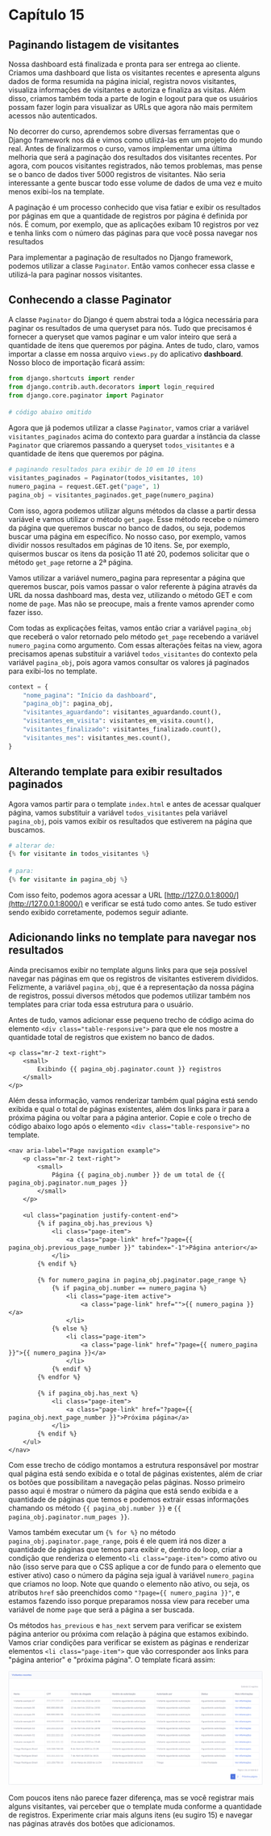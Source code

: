 # Capítulo 15

## Paginando listagem de visitantes

Nossa dashboard está finalizada e pronta para ser entrega ao cliente. Criamos uma dashboard que lista os visitantes recentes e apresenta alguns dados de forma resumida na página inicial, registra novos visitantes, visualiza informações de visitantes e autoriza e finaliza as visitas. Além disso, criamos também toda a parte de login e logout para que os usuários possam fazer login para visualizar as URLs que agora não mais permitem acessos não autenticados.

No decorrer do curso, aprendemos sobre diversas ferramentas que o Django framework nos dá e vimos como utilizá-las em um projeto do mundo real. Antes de finalizarmos o curso, vamos implementar uma última melhoria que será a paginação dos resultados dos visitantes recentes. Por agora, com poucos visitantes registrados, não temos problemas, mas pense se o banco de dados tiver 5000 registros de visitantes. Não seria interessante a gente buscar todo esse volume de dados de uma vez e muito menos exibi-los na template.

A paginação é um processo conhecido que visa fatiar e exibir os resultados por páginas em que a quantidade de registros por página é definida por nós. É comum, por exemplo, que as aplicações exibam 10 registros por vez e tenha links com o número das páginas para que você possa navegar nos resultados

Para implementar a paginação de resultados no Django framework, podemos utilizar a classe `Paginator`. Então vamos conhecer essa classe e utilizá-la para paginar nossos visitantes.

## Conhecendo a classe Paginator

A classe `Paginator` do Django é quem abstrai toda a lógica necessária para paginar os resultados de uma queryset para nós. Tudo que precisamos é fornecer a queryset que vamos paginar e um valor inteiro que será a quantidade de itens que queremos por página. Antes de tudo, claro, vamos importar a classe em nossa arquivo `views.py` do aplicativo **dashboard**. Nosso bloco de importação ficará assim:

```python
from django.shortcuts import render
from django.contrib.auth.decorators import login_required
from django.core.paginator import Paginator

# código abaixo omitido
```

Agora que já podemos utilizar a classe `Paginator`, vamos criar a variável `visitantes_paginados` acima do contexto para guardar a instância da classe `Paginator` que criaremos passando a queryset `todos_visitantes` e a quantidade de itens que queremos por página. 

```python
# paginando resultados para exibir de 10 em 10 itens
visitantes_paginados = Paginator(todos_visitantes, 10)
numero_pagina = request.GET.get("page", 1)
pagina_obj = visitantes_paginados.get_page(numero_pagina)
```

Com isso, agora podemos utilizar alguns métodos da classe a partir dessa variável e vamos utilizar o método `get_page`. Esse método recebe o número da página que queremos buscar no banco de dados, ou seja, podemos buscar uma página em específico. No nosso caso, por exemplo, vamos dividir nossos resultados em páginas de 10 itens. Se, por exemplo, quisermos buscar os itens da posição 11 até 20, podemos solicitar que o método `get_page` retorne a 2ª página.

Vamos utilizar a variável numero\_pagina para representar a página que queremos buscar, pois vamos passar o valor referente à página através da URL da nossa dashboard mas, desta vez, utilizando o método GET e com nome de `page`. Mas não se preocupe, mais a frente vamos aprender como fazer isso.

Com todas as explicações feitas, vamos então criar a variável `pagina_obj` que receberá o valor retornado pelo método `get_page` recebendo a variável `numero_pagina` como argumento. Com essas alterações feitas na view, agora precisamos apenas substituir a variável `todos_visitantes` do contexto pela variável `pagina_obj`, pois agora vamos consultar os valores já paginados para exibi-los no template.

```python
context = {
    "nome_pagina": "Início da dashboard",
    "pagina_obj": pagina_obj,
    "visitantes_aguardando": visitantes_aguardando.count(),
    "visitantes_em_visita": visitantes_em_visita.count(),
    "visitantes_finalizado": visitantes_finalizado.count(),
    "visitantes_mes": visitantes_mes.count(),
}
```

## Alterando template para exibir resultados paginados

Agora vamos partir para o template `index.html` e antes de acessar qualquer página, vamos substituir a variável `todos_visitantes` pela variável `pagina_obj`, pois vamos exibir os resultados que estiverem na página que buscamos.

```python
# alterar de:
{% for visitante in todos_visitantes %}

# para:
{% for visitante in pagina_obj %}
```

Com isso feito, podemos agora acessar a URL [http://127.0.0.1:8000/](http://127.0.0.1:8000/) e verificar se está tudo como antes. Se tudo estiver sendo exibido corretamente, podemos seguir adiante.

## Adicionando links no template para navegar nos resultados

Ainda precisamos exibir no template alguns links para que seja possível navegar nas páginas em que os registros de visitantes estiverem divididos. Felizmente, a variável `pagina_obj`, que é a representação da nossa página de registros, possui diversos métodos que podemos utilizar também nos templates para criar toda essa estrutura para o usuário.

Antes de tudo, vamos adicionar esse pequeno trecho de código acima do elemento `<div class="table-responsive">` para que ele nos mostre a quantidade total de registros que existem no banco de dados.

```markup
<p class="mr-2 text-right">
    <small>
        Exibindo {{ pagina_obj.paginator.count }} registros
    </small>
</p>
```

Além dessa informação, vamos renderizar também qual página está sendo exibida e qual o total de páginas existentes, além dos links para ir para a próxima página ou voltar para a página anterior. Copie e cole o trecho de código abaixo logo após o elemento `<div class="table-responsive">` no template.

```markup
<nav aria-label="Page navigation example">
    <p class="mr-2 text-right">
        <small>
            Página {{ pagina_obj.number }} de um total de {{ pagina_obj.paginator.num_pages }}
        </small>
    </p>

    <ul class="pagination justify-content-end">
        {% if pagina_obj.has_previous %}
            <li class="page-item">
                <a class="page-link" href="?page={{ pagina_obj.previous_page_number }}" tabindex="-1">Página anterior</a>
            </li>
        {% endif %}

        {% for numero_pagina in pagina_obj.paginator.page_range %}
            {% if pagina_obj.number == numero_pagina %}
                <li class="page-item active">
                    <a class="page-link" href="">{{ numero_pagina }}</a>
                </li>
            {% else %}
                <li class="page-item">
                    <a class="page-link" href="?page={{ numero_pagina }}">{{ numero_pagina }}</a>
                </li>
            {% endif %}
        {% endfor %}

        {% if pagina_obj.has_next %}
            <li class="page-item">
                <a class="page-link" href="?page={{ pagina_obj.next_page_number }}">Próxima página</a>
            </li>
        {% endif %}
    </ul>
</nav>
```

Com esse trecho de código montamos a estrutura responsável por mostrar qual página está sendo exibida e o total de páginas existentes, além de criar os botões que possibilitam a navegação pelas páginas. Nosso primeiro passo aqui é mostrar o número da página que está sendo exibida e a quantidade de páginas que temos e podemos extrair essas informações chamando os método `{{ pagina_obj.number }}` e `{{ pagina_obj.paginator.num_pages }}`.

Vamos também executar um `{% for %}` no método `pagina_obj.paginator.page_range`, pois é ele quem irá nos dizer a quantidade de páginas que temos para exibir e, dentro do loop, criar a condição que renderiza o elemento `<li class="page-item">` como ativo ou não \(isso serve para que o CSS aplique a cor de fundo para o elemento que estiver ativo\) caso o número da página seja igual à variável `numero_pagina` que criamos no loop. Note que quando o elemento não ativo, ou seja, os atributos `href` são preenchidos como `"?page={{ numero_pagina }}"`, e estamos fazendo isso porque preparamos nossa view para receber uma variável de nome `page` que será a página a ser buscada.

Os métodos `has_previous` e `has_next` servem para verificar se existem página anterior ou próxima com relação à página que estamos exibindo. Vamos criar condições para verificar se existem as páginas e renderizar elementos `<li class="page-item">` que vão corresponder aos links para "página anterior" e "próxima página". O template ficará assim:

![](../.gitbook/assets/screenshot_2020-04-13_19-51-06.png)

Com poucos itens não parece fazer diferença, mas se você registrar mais alguns visitantes, vai perceber que o template muda conforme a quantidade de registros. Experimente criar mais alguns itens \(eu sugiro 15\) e navegar nas páginas através dos botões que adicionamos.

